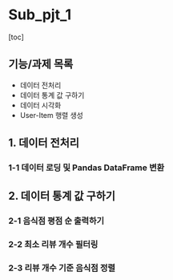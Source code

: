 # Sub_pjt_1

[toc]

## 기능/과제 목록

- 데이터 전처리
- 데이터 통계 값 구하기
- 데이터 시각화
- User-Item 행렬 생성



## 1. 데이터 전처리

### 1-1 데이터 로딩 및 Pandas DataFrame 변환



## 2. 데이터 통계 값 구하기

### 2-1 음식점 평점 순 출력하기

### 2-2 최소 리뷰 개수 필터링

### 2-3 리뷰 개수 기준 음식점 정렬









